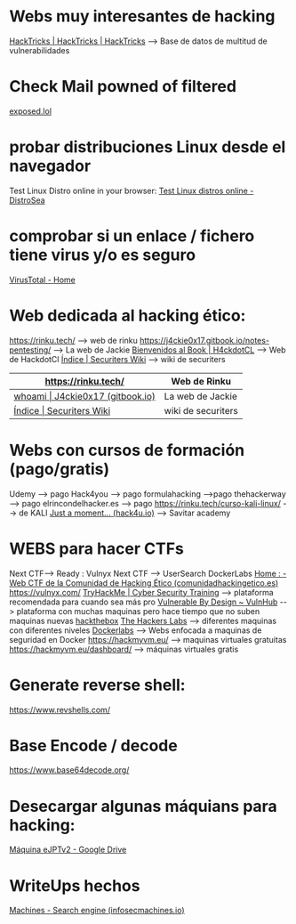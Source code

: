 
# Webs muy interesantes de hacking
[HackTricks | HackTricks | HackTricks](https://book.hacktricks.xyz/) --> Base de datos de multitud de vulnerabilidades


# Check Mail powned of filtered
 [exposed.lol]( exposed.lol)

# probar distribuciones Linux desde el navegador
Test Linux Distro online in your browser:
[Test Linux distros online - DistroSea](https://distrosea.com/)

# comprobar si un enlace / fichero  tiene virus y/o es seguro
[VirusTotal - Home](https://www.virustotal.com/gui/home/upload)


# Web dedicada al hacking ético:
https://rinku.tech/ --> web de rinku
https://j4ckie0x17.gitbook.io/notes-pentesting/ --> La web de Jackie
[Bienvenidos al Book | H4ckdotCL](https://book.h4ck.cl/) --> Web de HackdotCl
[Índice | Securiters Wiki](https://wiki.securiters.com/securiters-wiki) --> wiki de securiters

| https://rinku.tech/                                                                 | Web de Rinku       |
| ----------------------------------------------------------------------------------- | ------------------ |
| [whoami \| J4ckie0x17 (gitbook.io)](https://j4ckie0x17.gitbook.io/notes-pentesting) | La web de Jackie   |
| [Índice \| Securiters Wiki](https://wiki.securiters.com/securiters-wiki)            | wiki de securiters |




# Webs con cursos de formación (pago/gratis)
Udemy --> pago
Hack4you --> pago
formulahacking -->pago
thehackerway --> pago
elrincondelhacker.es --> pago
https://rinku.tech/curso-kali-linux/ -->  de KALI
[Just a moment... (hack4u.io)](https://hack4u.io/) --> Savitar academy





# WEBS para hacer CTFs
Next CTF--> Ready : Vulnyx
Next CTF --> UserSearch DockerLabs
[Home : - Web CTF de la Comunidad de Hacking Ético (comunidadhackingetico.es)](https://ctf.comunidadhackingetico.es/home)
https://vulnyx.com/ 
[TryHackMe | Cyber Security Training](https://tryhackme.com/) --> plataforma recomendada para cuando sea más pro
[Vulnerable By Design ~ VulnHub](https://www.vulnhub.com/)  --> plataforma con muchas maquinas pero hace tiempo que no suben maquinas nuevas
[hackthebox](hackthebox.com)
[The Hackers Labs](https://thehackerslabs.com/) --> diferentes maquinas con diferentes niveles
[Dockerlabs](https://dockerlabs.es/#/) --> Webs enfocada a maquinas de seguridad en Docker
https://hackmyvm.eu/ --> maquinas virtuales gratuitas
https://hackmyvm.eu/dashboard/ --> máquinas virtuales gratis



# Generate reverse shell:
https://www.revshells.com/


# Base  Encode / decode
https://www.base64decode.org/


# Desecargar algunas máquians para hacking:
[Máquina eJPTv2 - Google Drive](https://drive.google.com/drive/folders/1e9kHBSVjvC41BGX51lE2dY1k9OntqFJn)



# WriteUps hechos
[Machines - Search engine (infosecmachines.io)](https://infosecmachines.io/)
